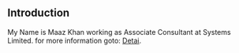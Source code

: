 ## Introduction
My Name is Maaz Khan working as Associate Consultant at Systems Limited.
for more information goto: 
[Detai](https://maazk9119.github.io/Web/).
